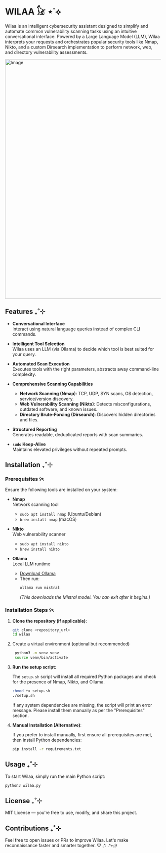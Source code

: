 # WILAA 𓃠 ⋆˙⟡

Wilaa is an intelligent cybersecurity assistant designed to simplify and automate common vulnerability scanning tasks using an intuitive conversational interface. Powered by a Large Language Model (LLM), Wilaa interprets your requests and orchestrates popular security tools like Nmap, Nikto, and a custom Dirsearch implementation to perform network, web, and directory vulnerability assessments.

<img width="775" alt="Image" src="https://github.com/user-attachments/assets/cba9197c-c7fb-40ed-a46b-bb89a508f4b4" />

## Features ₊˚⊹

- **Conversational Interface**  
  Interact using natural language queries instead of complex CLI commands.

- **Intelligent Tool Selection**  
  Wilaa uses an LLM (via Ollama) to decide which tool is best suited for your query.

- **Automated Scan Execution**  
  Executes tools with the right parameters, abstracts away command-line complexity.

- **Comprehensive Scanning Capabilities**
  - **Network Scanning (Nmap)**: TCP, UDP, SYN scans, OS detection, service/version discovery.
  - **Web Vulnerability Scanning (Nikto)**: Detects misconfigurations, outdated software, and known issues.
  - **Directory Brute-Forcing (Dirsearch)**: Discovers hidden directories and files.

- **Structured Reporting**  
  Generates readable, deduplicated reports with scan summaries.

- **`sudo` Keep-Alive**  
  Maintains elevated privileges without repeated prompts.


## Installation ₊˚⊹

### Prerequisites ୨ৎ

Ensure the following tools are installed on your system:

- **Nmap**  
  Network scanning tool  
  - `sudo apt install nmap` (Ubuntu/Debian)  
  - `brew install nmap` (macOS)

- **Nikto**  
  Web vulnerability scanner  
  - `sudo apt install nikto`  
  - `brew install nikto`

- **Ollama**  
  Local LLM runtime  
  - [Download Ollama](https://ollama.ai/download)  
  - Then run:  
    ```bash
    ollama run mistral
    ```
    *(This downloads the Mistral model. You can exit after it begins.)*


### Installation Steps ୨ৎ

1.  **Clone the repository (if applicable):**
    ```bash
    git clone <repository_url>
    cd wilaa
    ```

2. Create a virtual environment (optional but recommended)
   ```bash
    python3 -m venv venv
    source venv/bin/activate
   ```

3.  **Run the setup script:**

    The `setup.sh` script will install all required Python packages and check for the presence of Nmap, Nikto, and Ollama.

    ```bash
    chmod +x setup.sh
    ./setup.sh
    ```

    If any system dependencies are missing, the script will print an error message. Please install them manually as per the "Prerequisites" section.

4.  **Manual Installation (Alternative)**:

    If you prefer to install manually, first ensure all prerequisites are met, then install Python dependencies:
    ```bash
    pip install -r requirements.txt

    ```

## Usage ₊˚⊹

To start Wilaa, simply run the main Python script:

```bash
python3 wilaa.py
```


## License ₊˚⊹

MIT License — you're free to use, modify, and share this project.


## Contributions ₊˚⊹

Feel free to open issues or PRs to improve Wilaa. Let's make reconnaissance faster and smarter together. ♡ ₍^. .^⑅₎Ⳋ
